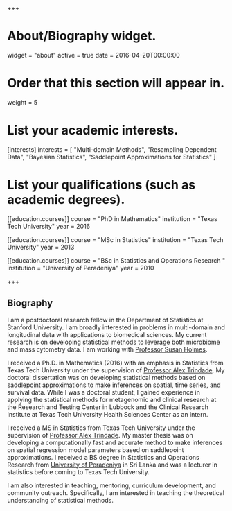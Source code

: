 +++
# About/Biography widget.
widget = "about"
active = true
date = 2016-04-20T00:00:00

# Order that this section will appear in.
weight = 5

# List your academic interests.
[interests]
  interests = [
    "Multi-domain Methods",
    "Resampling Dependent Data",
    "Bayesian Statistics",
    "Saddlepoint Approximations for Statistics"
  ]

# List your qualifications (such as academic degrees).
[[education.courses]]
  course = "PhD in Mathematics"
  institution = "Texas Tech University"
  year = 2016

[[education.courses]]
  course = "MSc in Statistics"
  institution = "Texas Tech University"
  year = 2013

[[education.courses]]
  course = "BSc in Statistics and Operations Research "
  institution = "University of Peradeniya"
  year = 2010
 
+++

## Biography

I am a postdoctoral research fellow in the Department of Statistics at Stanford University. I am broadly interested in problems in multi-domain and longitudinal data with applications to biomedical sciences. My current research is on developing statistical methods to leverage both microbiome and mass cytometry data. I am working with [Professor Susan Holmes](http://statweb.stanford.edu/~susan/). 

I received a Ph.D. in Mathematics (2016) with an emphasis in Statistics from Texas Tech University under the supervision of [Professor Alex Trindade](http://www.math.ttu.edu/~atrindad/). My doctoral dissertation was on developing statistical methods based on saddlepoint approximations to make inferences on spatial, time series, and survival data. While I was a doctoral student, I gained experience in applying the statistical methods for metagenomic and clinical research at the Research and Testing Center in Lubbock and the Clinical Research Institute at Texas Tech University Health Sciences Center as an intern.

I received a MS in Statistics from Texas Tech University under the supervision of [Professor Alex Trindade](http://www.math.ttu.edu/~atrindad/). My master thesis was on developing a computationally fast and accurate method to make inferences on spatial regression model parameters based on saddlepoint approximations. I received a BS degree in Statistics and Operations Research from [University of Peradeniya](https://sci.pdn.ac.lk/scs/) in Sri Lanka and was a lecturer in statistics before coming to Texas Tech University.

I am also interested in teaching, mentoring, curriculum development, and community outreach. Specifically, I am interested in teaching the theoretical understanding of statistical methods.

